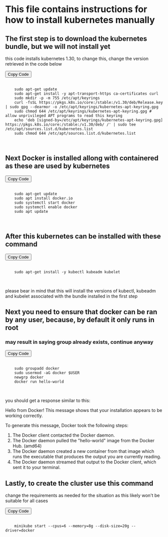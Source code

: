 # This file contains instructions for how to install kubernetes manually

## The first step is to download the kubernetes bundle, but we will not install yet

this code installs kubernetes 1.30, to change this, change the version retrieved in the code below

<div>
    <button onclick="copyToClipboard()">Copy Code</button>
    <pre id="codeBlock">
    <code>
    sudo apt-get update
    sudo apt-get install -y apt-transport-https ca-certificates curl
    sudo mkdir -p -m 755 /etc/apt/keyrings
    curl -fsSL https://pkgs.k8s.io/core:/stable:/v1.30/deb/Release.key | sudo gpg --dearmor -o /etc/apt/keyrings/kubernetes-apt-keyring.gpg
    sudo chmod 644 /etc/apt/keyrings/kubernetes-apt-keyring.gpg # allow unprivileged APT programs to read this keyring
    echo 'deb [signed-by=/etc/apt/keyrings/kubernetes-apt-keyring.gpg] https://pkgs.k8s.io/core:/stable:/v1.30/deb/ /' | sudo tee /etc/apt/sources.list.d/kubernetes.list
    sudo chmod 644 /etc/apt/sources.list.d/kubernetes.list
    </code>
    </pre>
</div>



## Next Docker is installed allong with containered as these are used by kubernetes

<div>
    <button onclick="copyToClipboard()">Copy Code</button>
    <pre id="codeBlock">
    <code>
    sudo apt-get update
    sudo apt install docker.io
    sudo systemctl start docker
    sudo systemctl enable docker
    sudo apt update
    </code>
    </pre>
</div>

## After this kubernetes can be installed with these command

<div>
    <button onclick="copyToClipboard()">Copy Code</button>
    <pre id="codeBlock">
    <code>
    sudo apt-get install -y kubectl kubeadm kubelet
    </code>
    </pre>
</div>

please bear in mind that this will install the versions of
kubectl, kubeadm and kubelet associated with the bundle installed in the first step

## Next you need to ensure that docker can be ran by any user, because, by default it only runs in root

### may result in saying group already exists, continue anyway

<div>
    <button onclick="copyToClipboard()">Copy Code</button>
    <pre id="codeBlock">
    <code>
    sudo groupadd docker
    sudo usermod -aG docker $USER
    newgrp docker
    docker run hello-world
    </code>
    </pre>
</div>

you should get a response similar to this:

Hello from Docker!
This message shows that your installation appears to be working correctly.

To generate this message, Docker took the following steps:
 1. The Docker client contacted the Docker daemon.
 2. The Docker daemon pulled the "hello-world" image from the Docker Hub.
    (amd64)
 3. The Docker daemon created a new container from that image which runs the
    executable that produces the output you are currently reading.
 4. The Docker daemon streamed that output to the Docker client, which sent it
    to your terminal.

## Lastly, to create the cluster use this command
change the requirements as needed for the situation as this likely won't be suitable for all cases


<div>
    <button onclick="copyToClipboard()">Copy Code</button>
    <pre id="codeBlock">
    <code>
    minikube start --cpus=6 --memory=8g --disk-size=20g --driver=docker
    </code>
    </pre>
</div>